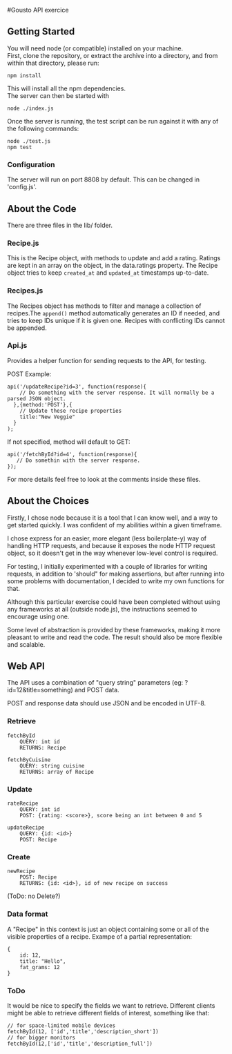 
#Gousto API exercice

## Getting Started

You will need node (or compatible) installed on your machine.  
First, clone the repository, or extract the archive into a directory, and from within that directory, please run:

    npm install

This will install all the npm dependencies.  
The server can then be started with

    node ./index.js

Once the server is running, the test script can be run against it with any of the following commands:

    node ./test.js
    npm test

### Configuration

The server will run on port 8808 by default. This can be changed in 'config.js'.

## About the Code

There are three files in the lib/ folder.

### Recipe.js

This is the Recipe object, with methods to update and add a rating. Ratings are kept in an array on the object, in the data.ratings property.
The Recipe object tries to keep `created_at` and `updated_at` timestamps up-to-date.

### Recipes.js

The Recipes object has methods to filter and manage a collection of recipes.The `append()` method automatically generates an ID if needed, and tries to keep IDs unique if it is given one. Recipes with conflicting IDs cannot be appended.

### Api.js

Provides a helper function for sending requests to the API, for testing.

POST Example:


    api('/updateRecipe?id=3', function(response){
        // Do something with the server response. It will normally be a parsed JSON object.
      },{method:'POST'},{
        // Update these recipe properties
        title:"New Veggie" 
      }
    );

If not specified, method will default to GET:


    api('/fetchById?id=4', function(response){
       // Do somethin with the server response.
    });



For more details feel free to look at the comments inside these files.

## About the Choices

Firstly, I chose node because it is a tool that I can know well, and a way to get started quickly. I was confident of my abilities within a given timeframe.

I chose express for an easier, more elegant (less boilerplate-y) way of handling HTTP requests, and because it exposes the node HTTP request object, so it doesn't get in the way whenever low-level control is required.

For testing, I initially experimented with a couple of libraries for writing requests, in addition to 'should" for making assertions, but after running into some problems with documentation, I decided to write my own functions for that.

Although this particular exercise could have been completed without using any frameworks at all (outside node.js), the instructions seemed to encourage using one.

Some level of abstraction is provided by these frameworks, making it more pleasant to write and read the code. The result should also be more flexible and scalable. 

## Web API

The API uses a combination of "query string" parameters (eg: ?id=12&title=something) and POST data.

POST and response data should use JSON and be encoded in UTF-8.

### Retrieve

    fetchById
	    QUERY: int id
	    RETURNS: Recipe

    fetchByCuisine
	    QUERY: string cuisine
	    RETURNS: array of Recipe
    
### Update

    rateRecipe
	    QUERY: int id
	    POST: {rating: <score>}, score being an int between 0 and 5

    updateRecipe
	    QUERY: {id: <id>}
	    POST: Recipe
    
### Create

    newRecipe
	    POST: Recipe
	    RETURNS: {id: <id>}, id of new recipe on success


(ToDo: no Delete?)


### Data format

A "Recipe" in this context is just an object containing some or all of the visible properties of a recipe. Exampe of a partial representation:

    {
        id: 12,
        title: "Hello",
        fat_grams: 12
    }

### ToDo

It would be nice to specify the fields we want to retrieve. Different clients might be able to retrieve different fields of interest, something like that:

    // for space-limited mobile devices
    fetchById(12, ['id','title','description_short']) 
    // for bigger monitors
    fetchById(12,['id','title','description_full']) 
